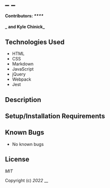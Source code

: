 # \_ \_

#### Contributors: _\*\*\*\*_

#### _ and Kyle Chinick_

## Technologies Used

- HTML
- CSS
- Markdown
- JavaScript
- jQuery
- Webpack
- Jest

## Description

## Setup/Installation Requirements

## Known Bugs

- No known bugs

## License

_MIT_

Copyright (c) _2022_ \_\_
